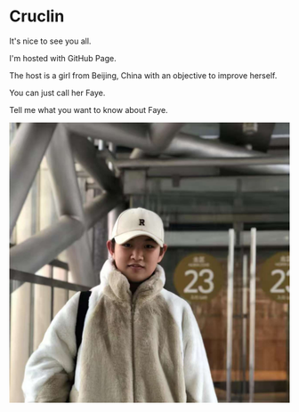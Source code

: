 # Cruclin
<!DOCTYPE html>
<html>
<body>
<p>It's nice to see you all.</p>
<p>I'm hosted with GitHub Page.</p>
<p>The host is a girl from Beijing, China with an objective to improve herself.</p>
<p>You can just call her Faye.</p>
<p>Tell me what you want to know about Faye.</p>
<img src="Image-1.jpg" alt="This is Faye">
</body>
</html>
